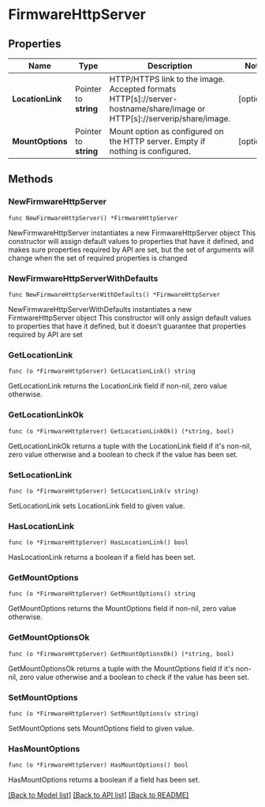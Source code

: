 # FirmwareHttpServer

## Properties

Name | Type | Description | Notes
------------ | ------------- | ------------- | -------------
**LocationLink** | Pointer to **string** | HTTP/HTTPS link to the image. Accepted formats HTTP[s]://server-hostname/share/image or HTTP[s]://serverip/share/image. | [optional] 
**MountOptions** | Pointer to **string** | Mount option as configured on the HTTP server. Empty if nothing is configured. | [optional] 

## Methods

### NewFirmwareHttpServer

`func NewFirmwareHttpServer() *FirmwareHttpServer`

NewFirmwareHttpServer instantiates a new FirmwareHttpServer object
This constructor will assign default values to properties that have it defined,
and makes sure properties required by API are set, but the set of arguments
will change when the set of required properties is changed

### NewFirmwareHttpServerWithDefaults

`func NewFirmwareHttpServerWithDefaults() *FirmwareHttpServer`

NewFirmwareHttpServerWithDefaults instantiates a new FirmwareHttpServer object
This constructor will only assign default values to properties that have it defined,
but it doesn't guarantee that properties required by API are set

### GetLocationLink

`func (o *FirmwareHttpServer) GetLocationLink() string`

GetLocationLink returns the LocationLink field if non-nil, zero value otherwise.

### GetLocationLinkOk

`func (o *FirmwareHttpServer) GetLocationLinkOk() (*string, bool)`

GetLocationLinkOk returns a tuple with the LocationLink field if it's non-nil, zero value otherwise
and a boolean to check if the value has been set.

### SetLocationLink

`func (o *FirmwareHttpServer) SetLocationLink(v string)`

SetLocationLink sets LocationLink field to given value.

### HasLocationLink

`func (o *FirmwareHttpServer) HasLocationLink() bool`

HasLocationLink returns a boolean if a field has been set.

### GetMountOptions

`func (o *FirmwareHttpServer) GetMountOptions() string`

GetMountOptions returns the MountOptions field if non-nil, zero value otherwise.

### GetMountOptionsOk

`func (o *FirmwareHttpServer) GetMountOptionsOk() (*string, bool)`

GetMountOptionsOk returns a tuple with the MountOptions field if it's non-nil, zero value otherwise
and a boolean to check if the value has been set.

### SetMountOptions

`func (o *FirmwareHttpServer) SetMountOptions(v string)`

SetMountOptions sets MountOptions field to given value.

### HasMountOptions

`func (o *FirmwareHttpServer) HasMountOptions() bool`

HasMountOptions returns a boolean if a field has been set.


[[Back to Model list]](../README.md#documentation-for-models) [[Back to API list]](../README.md#documentation-for-api-endpoints) [[Back to README]](../README.md)


